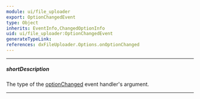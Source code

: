 ```yaml
---
module: ui/file_uploader
export: OptionChangedEvent
type: Object
inherits: EventInfo,ChangedOptionInfo
uid: ui/file_uploader:OptionChangedEvent
generateTypeLink: 
references: dxFileUploader.Options.onOptionChanged
---
```

---
##### shortDescription
The type of the [optionChanged]({basewidgetpath}/Events/#optionChanged) event handler's argument.

---
<!-- Description goes here -->